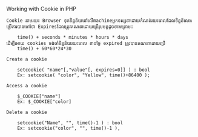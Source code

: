 Working with Cookie in PHP

    Cookie តាមរយះ Browser ទុកទិន្នន័យនៅលើmachineអ្នកទស្សនាដោយកំណត់រយះពេលដែលទិន្នន័លេងប្រើការបានហៅថា Expiresដែលត្រូវគណនាដោយប្រើរូបមន្តដូចខាងក្រោម:

        time() + seconds * minutes * hours * days 
    ដើម្បីអោយ cookies ចង់ចាំទិន្នន័យរយះពេល ៣០ថ្ងៃ expired ត្រូវបានគណនាដោយប្រើ
        time() + 60*60*24*30

    Create a cookie

        setcookie( "name"[,"value"[, expires=0]] ) : bool
        Ex: setcookie( "color", "Yellow", time()+86400 );

    Access a cookie
        
        $_COOKIE["name"]
        Ex: $_COOKIE["color]

    Delete a cookie

        setcookie("Name", "", time()-1 ) : bool
        Ex: setcookie("color", "", time()-1 ),